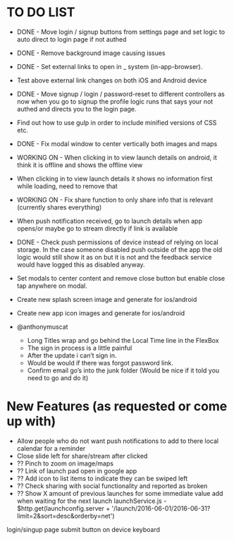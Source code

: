 # TO DO LIST
- DONE - Move login / signup buttons from settings page and set logic to auto direct to login page if not authed
- DONE - Remove background image causing issues
- DONE - Set external links to open in _ system (in-app-browser).
- Test above external link changes on both iOS and Android device
- DONE - Move signup / login / password-reset to different controllers as now when you go to signup the profile logic runs that says your not authed and directs you to the login page.
- Find out how to use gulp in order to include minified versions of CSS etc.
- DONE - Fix modal window to center vertically both images and maps
- WORKING ON - When clicking in to view launch details on android, it think it is offline and shows the offline view
- When clicking in to view launch details it shows no information first while loading, need to remove that
- WORKING ON - Fix share function to only share info that is relevant (currently shares everything)
- When push notification received, go to launch details when app opens/or maybe go to stream directly if link is available
- DONE - Check push permissions of device instead of relying on local storage. In the case someone disabled push outside of the app the old logic would still show it as on but it is not and the feedback service would have logged this as disabled anyway.
- Set modals to center content and remove close button but enable close tap anywhere on modal.
- Create new splash screen image and generate for ios/android
- Create new app icon images and generate for ios/android

- @anthonymuscat
  - Long Titles wrap and go behind the Local Time line in the FlexBox
  - The sign in process is a little painful
  - After the update i can’t sign in.
  - Would be would if there was forgot password link.
  - Confirm email go’s into the junk folder (Would be nice if it told you need to go and do it)

  
# New Features (as requested or come up with)
- Allow people who do not want push notifications to add to there local calendar for a reminder
- Close slide left for share/stream after clicked
- ?? Pinch to zoom on image/maps
- ?? Link of launch pad open in google app
- ?? Add icon to list items to indicate they can be swiped left
- ?? Check sharing with social functionality and reported as broken
- ?? Show X amount of previous launches for some immediate value add when waiting for the next launch
  launchService.js - $http.get(launchconfig.server + '/launch/2016-06-01/2016-06-31?limit=2&sort=desc&orderby=net')






login/singup page submit button on device keyboard
